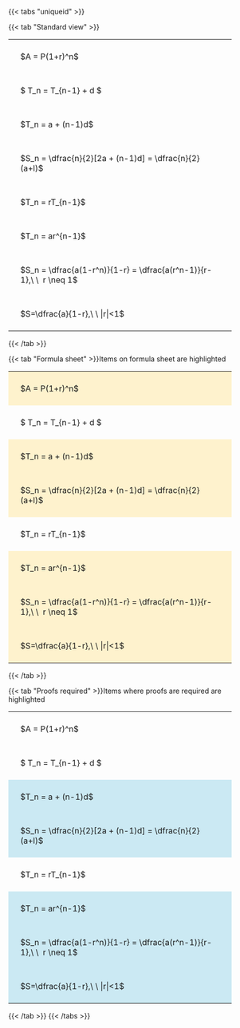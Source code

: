 ---
---

{{< tabs "uniqueid" >}}

{{< tab "Standard view" >}}

<style type="text/css">
#T_1976c th.col_heading {
  text-align: left;
  font-size: 1em;
}
#T_1976c td {
  text-align: left;
  font-size: 1em;
  padding: 1.5em;
}
#T_1976c_row0_col0, #T_1976c_row1_col0, #T_1976c_row2_col0, #T_1976c_row3_col0, #T_1976c_row4_col0, #T_1976c_row5_col0, #T_1976c_row6_col0, #T_1976c_row7_col0 {
  width: 400px;
  white-space: pre-wrap;
}
</style>
<table id="T_1976c">
  <thead>
  </thead>
  <tbody>
    <tr>
      <td id="T_1976c_row0_col0" class="data row0 col0" >$A = P(1+r)^n$</td>
    </tr>
    <tr>
      <td id="T_1976c_row1_col0" class="data row1 col0" >$ T_n = T_{n-1} + d $</td>
    </tr>
    <tr>
      <td id="T_1976c_row2_col0" class="data row2 col0" >$T_n = a + (n-1)d$</td>
    </tr>
    <tr>
      <td id="T_1976c_row3_col0" class="data row3 col0" >$S_n = \dfrac{n}{2}[2a + (n-1)d] = \dfrac{n}{2}(a+l)$</td>
    </tr>
    <tr>
      <td id="T_1976c_row4_col0" class="data row4 col0" >$T_n = rT_{n-1}$</td>
    </tr>
    <tr>
      <td id="T_1976c_row5_col0" class="data row5 col0" >$T_n = ar^{n-1}$</td>
    </tr>
    <tr>
      <td id="T_1976c_row6_col0" class="data row6 col0" >$S_n = \dfrac{a(1-r^n)}{1-r} = \dfrac{a(r^n-1)}{r-1},\ \  r \neq 1$</td>
    </tr>
    <tr>
      <td id="T_1976c_row7_col0" class="data row7 col0" >$S=\dfrac{a}{1-r},\ \ |r|<1$</td>
    </tr>
  </tbody>
</table>
{{< /tab >}}

{{< tab "Formula sheet" >}}Items on formula sheet are highlighted
<br>
<style type="text/css">
#T_dce6a th.col_heading {
  text-align: left;
  font-size: 1em;
}
#T_dce6a td {
  text-align: left;
  font-size: 1em;
  padding: 1.5em;
}
#T_dce6a_row0_col0, #T_dce6a_row2_col0, #T_dce6a_row3_col0, #T_dce6a_row5_col0, #T_dce6a_row6_col0, #T_dce6a_row7_col0 {
  width: 400px;
  background-color: rgba(255,194,10, 0.2);
  white-space: pre-wrap;
}
#T_dce6a_row1_col0, #T_dce6a_row4_col0 {
  width: 400px;
  white-space: pre-wrap;
}
</style>
<table id="T_dce6a">
  <thead>
  </thead>
  <tbody>
    <tr>
      <td id="T_dce6a_row0_col0" class="data row0 col0" >$A = P(1+r)^n$</td>
    </tr>
    <tr>
      <td id="T_dce6a_row1_col0" class="data row1 col0" >$ T_n = T_{n-1} + d $</td>
    </tr>
    <tr>
      <td id="T_dce6a_row2_col0" class="data row2 col0" >$T_n = a + (n-1)d$</td>
    </tr>
    <tr>
      <td id="T_dce6a_row3_col0" class="data row3 col0" >$S_n = \dfrac{n}{2}[2a + (n-1)d] = \dfrac{n}{2}(a+l)$</td>
    </tr>
    <tr>
      <td id="T_dce6a_row4_col0" class="data row4 col0" >$T_n = rT_{n-1}$</td>
    </tr>
    <tr>
      <td id="T_dce6a_row5_col0" class="data row5 col0" >$T_n = ar^{n-1}$</td>
    </tr>
    <tr>
      <td id="T_dce6a_row6_col0" class="data row6 col0" >$S_n = \dfrac{a(1-r^n)}{1-r} = \dfrac{a(r^n-1)}{r-1},\ \  r \neq 1$</td>
    </tr>
    <tr>
      <td id="T_dce6a_row7_col0" class="data row7 col0" >$S=\dfrac{a}{1-r},\ \ |r|<1$</td>
    </tr>
  </tbody>
</table>
{{< /tab >}}

{{< tab "Proofs required" >}}Items where proofs are required are highlighted
<br>
<style type="text/css">
#T_a1fa3 th.col_heading {
  text-align: left;
  font-size: 1em;
}
#T_a1fa3 td {
  text-align: left;
  font-size: 1em;
  padding: 1.5em;
}
#T_a1fa3_row0_col0, #T_a1fa3_row1_col0, #T_a1fa3_row4_col0 {
  width: 400px;
  white-space: pre-wrap;
}
#T_a1fa3_row2_col0, #T_a1fa3_row3_col0, #T_a1fa3_row5_col0, #T_a1fa3_row6_col0, #T_a1fa3_row7_col0 {
  width: 400px;
  background-color: rgba(0,150,200, 0.2);
  white-space: pre-wrap;
}
</style>
<table id="T_a1fa3">
  <thead>
  </thead>
  <tbody>
    <tr>
      <td id="T_a1fa3_row0_col0" class="data row0 col0" >$A = P(1+r)^n$</td>
    </tr>
    <tr>
      <td id="T_a1fa3_row1_col0" class="data row1 col0" >$ T_n = T_{n-1} + d $</td>
    </tr>
    <tr>
      <td id="T_a1fa3_row2_col0" class="data row2 col0" >$T_n = a + (n-1)d$</td>
    </tr>
    <tr>
      <td id="T_a1fa3_row3_col0" class="data row3 col0" >$S_n = \dfrac{n}{2}[2a + (n-1)d] = \dfrac{n}{2}(a+l)$</td>
    </tr>
    <tr>
      <td id="T_a1fa3_row4_col0" class="data row4 col0" >$T_n = rT_{n-1}$</td>
    </tr>
    <tr>
      <td id="T_a1fa3_row5_col0" class="data row5 col0" >$T_n = ar^{n-1}$</td>
    </tr>
    <tr>
      <td id="T_a1fa3_row6_col0" class="data row6 col0" >$S_n = \dfrac{a(1-r^n)}{1-r} = \dfrac{a(r^n-1)}{r-1},\ \  r \neq 1$</td>
    </tr>
    <tr>
      <td id="T_a1fa3_row7_col0" class="data row7 col0" >$S=\dfrac{a}{1-r},\ \ |r|<1$</td>
    </tr>
  </tbody>
</table>
{{< /tab >}}
{{< /tabs >}}